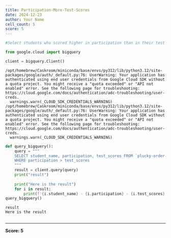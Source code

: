 ```yaml
---
title: Participation-More-Test-Scores
date: 2024-12-23
author: Your Name
cell_count: 5
score: 5
---
```


```python
#Select students who scored higher in participation than in their test scores.
```


```python
from google.cloud import bigquery
```


```python
client = bigquery.Client()
```

    /opt/homebrew/Caskroom/miniconda/base/envs/py312/lib/python3.12/site-packages/google/auth/_default.py:76: UserWarning: Your application has authenticated using end user credentials from Google Cloud SDK without a quota project. You might receive a "quota exceeded" or "API not enabled" error. See the following page for troubleshooting: https://cloud.google.com/docs/authentication/adc-troubleshooting/user-creds. 
      warnings.warn(_CLOUD_SDK_CREDENTIALS_WARNING)
    /opt/homebrew/Caskroom/miniconda/base/envs/py312/lib/python3.12/site-packages/google/auth/_default.py:76: UserWarning: Your application has authenticated using end user credentials from Google Cloud SDK without a quota project. You might receive a "quota exceeded" or "API not enabled" error. See the following page for troubleshooting: https://cloud.google.com/docs/authentication/adc-troubleshooting/user-creds. 
      warnings.warn(_CLOUD_SDK_CREDENTIALS_WARNING)



```python
def query_bigquery():
    query = """
    SELECT student_name, participation, test_scores FROM `plucky-order-444214-g8.student_data.student_data_madhuri` 
    WHERE participation > test_scores
    """
    result = client.query(query)
    print("result")
    
    print("Here is the result")
    for i in result:
        print(f'{i.student_name} - {i.participation} - {i.test_scores}')
query_bigquery()
```

    result
    Here is the result



```python

```


---
**Score: 5**
